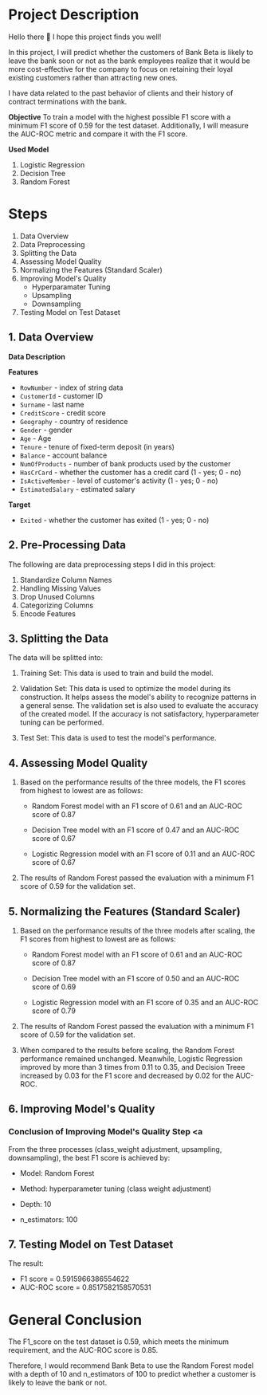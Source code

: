 ﻿# Project Description

Hello there :wave:
I hope this project finds you well!

In this project, I will predict whether the customers of Bank Beta is likely to leave the bank soon or not as the bank employees realize that it would be more cost-effective for the company to focus on retaining their loyal existing customers rather than attracting new ones.

I have data related to the past behavior of clients and their history of contract terminations with the bank.

**Objective**
To train a model with the highest possible F1 score with a minimum F1 score of 0.59 for the test dataset. Additionally, I will measure the AUC-ROC metric and compare it with the F1 score.

**Used Model**
1. Logistic Regression
2. Decision Tree
3. Random Forest

# Steps

1. Data Overview
2. Data Preprocessing
3. Splitting the Data
4. Assessing Model Quality
5. Normalizing the Features (Standard Scaler)
6. Improving Model's Quality
	- Hyperparamater Tuning
	- Upsampling
	- Downsampling
7. Testing Model on Test Dataset

## 1. Data Overview

**Data Description** 

**Features**
- `RowNumber` - index of string data
- `CustomerId` - customer ID
- `Surname` - last name
- `CreditScore` - credit score
- `Geography` - country of residence
- `Gender` - gender
- `Age` - Age
- `Tenure` - tenure of fixed-term deposit (in years)
- `Balance` - account balance
- `NumOfProducts` - number of bank products used by the customer
- `HasCrCard` - whether the customer has a credit card (1 - yes; 0 - no)
- `IsActiveMember` - level of customer's activity (1 - yes; 0 - no)
- `EstimatedSalary` - estimated salary

**Target**
- `Exited` - whether the customer has exited (1 - yes; 0 - no)

## 2. Pre-Processing Data

The following are data preprocessing steps I did in this project:
1. Standardize Column Names
2. Handling Missing Values
3. Drop Unused Columns
4. Categorizing Columns
5. Encode Features

## 3. Splitting the Data

The data will be splitted into:
1. Training Set: This data is used to train and build the model.
2. Validation Set: This data is used to optimize the model during its construction. It helps assess the model's ability to recognize patterns in a general sense. The validation set is also used to evaluate the accuracy of the created model. If the accuracy is not satisfactory, hyperparameter tuning can be performed.

3. Test Set: This data is used to test the model's performance.


## 4. Assessing Model Quality


1. Based on the performance results of the three models, the F1 scores from highest to lowest are as follows:

	- Random Forest model with an F1 score of 0.61 and an AUC-ROC score of 0.87

	- Decision Tree model with an F1 score of 0.47 and an AUC-ROC score of 0.67

	- Logistic Regression model with an F1 score of 0.11 and an AUC-ROC score of 0.67

2. The results of Random Forest passed the evaluation with a minimum F1 score of 0.59 for the validation set.

## 5. Normalizing the Features (Standard Scaler)

1. Based on the performance results of the three models after scaling, the F1 scores from highest to lowest are as follows:

	- Random Forest model with an F1 score of 0.61 and an AUC-ROC score of 0.87

	- Decision Tree model with an F1 score of 0.50 and an AUC-ROC score of 0.69

	- Logistic Regression model with an F1 score of 0.35 and an AUC-ROC score of 0.79

2. The results of Random Forest passed the evaluation with a minimum F1 score of 0.59 for the validation set.

4. When compared to the results before scaling, the Random Forest performance remained unchanged. Meanwhile, Logistic Regression improved by more than 3 times from 0.11 to 0.35, and Decision Treee increased by 0.03 for the F1 score and decreased by 0.02 for the AUC-ROC.

## 6. Improving Model's Quality


### Conclusion of Improving Model's Quality Step <a 

From the three processes (class_weight adjustment, upsampling, downsampling), the best F1 score is achieved by:

- Model: Random Forest

- Method: hyperparameter tuning (class weight adjustment)

- Depth: 10

- n_estimators: 100

## 7. Testing Model on Test Dataset

The result:
- F1 score = 0.5915966386554622 
- AUC-ROC score = 0.8517582158570531

# General Conclusion

The F1_score on the test dataset is 0.59, which meets the minimum requirement, and the AUC-ROC score is 0.85.

Therefore, I would recommend Bank Beta to use the Random Forest model with a depth of 10 and n_estimators of 100 to predict whether a customer is likely to leave the bank or not.
